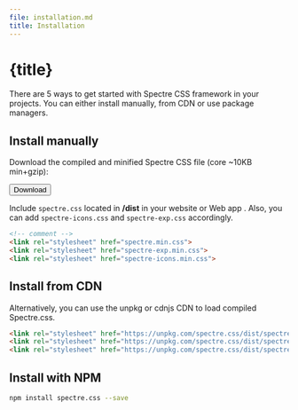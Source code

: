 ```yaml
---
file: installation.md
title: Installation
---
```


<script>
    import {Button} from '$lib'
</script>

# {title}

There are 5 ways to get started with Spectre CSS framework in your projects. You
can either install manually, from CDN or use package managers.

## Install manually

Download the compiled and minified Spectre CSS file (core ~10KB min+gzip):

<p><Button variant="primary">Download</Button></p>

Include `spectre.css` located in **/dist** in your website or Web app . Also,
you can add `spectre-icons.css` and `spectre-exp.css` accordingly.

```html
<!-- comment -->
<link rel="stylesheet" href="spectre.min.css">
<link rel="stylesheet" href="spectre-exp.min.css">
<link rel="stylesheet" href="spectre-icons.min.css">
```

## Install from CDN

Alternatively, you can use the unpkg or cdnjs CDN to load compiled Spectre.css.

```html
<link rel="stylesheet" href="https://unpkg.com/spectre.css/dist/spectre.min.css">
<link rel="stylesheet" href="https://unpkg.com/spectre.css/dist/spectre-exp.min.css">
<link rel="stylesheet" href="https://unpkg.com/spectre.css/dist/spectre-icons.min.css">
```

## Install with NPM

```sh
npm install spectre.css --save
```
